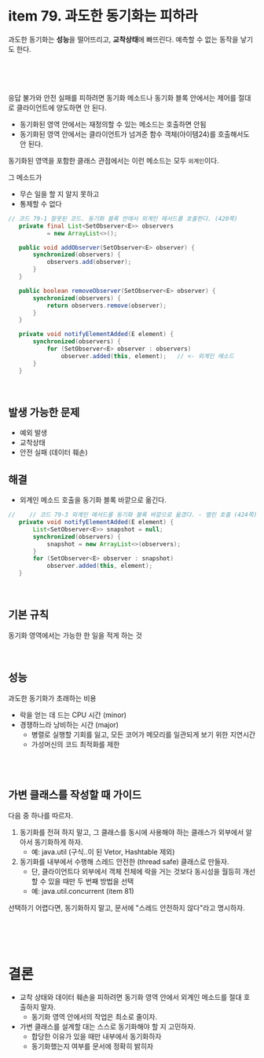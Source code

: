 # item 79. 과도한 동기화는 피하라
과도한 동기화는 **성능**을 떨어뜨리고, **교착상태**에 빠뜨린다.
예측할 수 없는 동작을 낳기도 한다.

<br><br><br>

응답 불가와 안전 실패를 피하려면 동기화 메소드나 동기화 블록 안에서는 제어를 절대로 클라이언트에 양도하면 안 된다.

* 동기화된 영역 안에서는 재정의할 수 있는 메소드는 호출하면 안됨
* 동기화된 영역 안에서는 클라이언트가 넘겨준 함수 객체(아이템24)를 호출해서도 안 된다.

동기화된 영역을 포함한 클래스 관점에서는 이런 메소드는 모두 `외계인`이다.

그 메소드가 
- 무슨 일을 할 지 알지 못하고
- 통제할 수 없다

``` java
// 코드 79-1 잘못된 코드. 동기화 블록 안에서 외계인 메서드를 호출한다. (420쪽)
   private final List<SetObserver<E>> observers
           = new ArrayList<>();

   public void addObserver(SetObserver<E> observer) {
       synchronized(observers) {
           observers.add(observer);
       }
   }

   public boolean removeObserver(SetObserver<E> observer) {
       synchronized(observers) {
           return observers.remove(observer);
       }
   }

   private void notifyElementAdded(E element) {
       synchronized(observers) {
           for (SetObserver<E> observer : observers)
               observer.added(this, element);	// <- 외계인 메소드
       }
   }
```

<br>


## 발생 가능한 문제
* 예외 발생
* 교착상태
* 안전 실패 (데이터 훼손)


## 해결
* 외계인 메소드 호출을 동기화 블록 바깥으로 옮긴다.

``` java
//    // 코드 79-3 외계인 메서드를 동기화 블록 바깥으로 옮겼다. - 열린 호출 (424쪽)
   private void notifyElementAdded(E element) {
       List<SetObserver<E>> snapshot = null;
       synchronized(observers) {
           snapshot = new ArrayList<>(observers);
       }
       for (SetObserver<E> observer : snapshot)
           observer.added(this, element);
   }
```


<br>


## 기본 규칙

동기화 영역에서는 가능한 한 일을 적게 하는 것

<br>



## 성능
과도한 동기화가 초래하는 비용
* 락을 얻는 데 드는 CPU 시간 (minor)
* 경쟁하느라 낭비하는 시간 (major)
	- 병렬로 실행할 기회를 잃고, 모든 코어가 메모리를 일관되게 보기 위한 지연시간
	- 가성머신의 코드 최적화를 제한

<br><br>



## 가변 클래스를 작성할 때 가이드
다음 중 하나를 따르자.

1. 동기화를 전혀 하지 말고, 그 클래스를 동시에 사용해야 하는 클래스가 외부에서 알아서 동기화하게 하자.
	- 예: java.util (구식..이 된 Vetor, Hashtable 제외)
2. 동기화를 내부에서 수행해 스레드 안전한 (thread safe) 클래스로 만들자.
	- 단, 클라이언트다 외부에서 객체 전체에 락을 거는 것보다 동시성을 월등히 개선할 수 있을 때만 두 번째 방법을 선택
	- 예: java.util.concurrent (item 81)

선택하기 어렵다면, 동기화하지 말고, 문서에 "스레드 안전하지 않다"라고 명시하자.

<br><br><br>




# 결론

* 교착 상태와 데이터 훼손을 피하려면 동기화 영역 안에서 외계인 메소드를 절대 호출하지 말자.
	- 동기화 영역 안에서의 작업은 최소로 줄이자.
* 가변 클래스를 설계할 대는 스스로 동기화해야 할 지 고민하자.
	- 합당한 이유가 있을 때만 내부에서 동기화하자
	- 동기화했는지 여부를 문서에 정확히 밝히자

